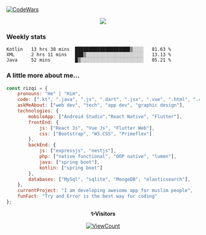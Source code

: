 <!--
**muhammad-rizqi/muhammad-rizqi** is a ✨ _special_ ✨ repository because its `README.md` (this file) appears on your GitHub profile.
-->
[![CodeWars](https://www.codewars.com/users/muhammad-rizqi/badges/large)](https://www.codewars.com/users/muhammad-rizqi/)

<div align="center"> 
<img src="https://res.cloudinary.com/muhammad-rizqi/image/upload/v1600739413/Cover_3_xwv1ld.png">
</div>
 

### Weekly stats
<!--START_SECTION:waka-->
```text
Kotlin   13 hrs 38 mins  ████████████████████▒░░░░   81.63 % 
XML      2 hrs 11 mins   ███▒░░░░░░░░░░░░░░░░░░░░░   13.13 % 
Java     52 mins         █▒░░░░░░░░░░░░░░░░░░░░░░░   05.21 % 
```
<!--END_SECTION:waka-->
### A little more about me...  

```javascript
const rizqi = {
    pronouns: "He" | "Him",
    code: [".kt", ".java", ".js", ".dart", ".jsx", ".vue", ".html", ".css", ".php"],
    askMeAbout: ["web dev", "tech", "app dev", "graphic design"],
    technologies: {
        mobileApp: ["Android Studio","React Native", "Flutter"],
        frontEnd: {
            js: ["React Js", "Vue Js", "Flutter Web"],
            css: ["Bootstrap", "W3.CSS", "Primeflex"]
        },
        backEnd: {
            js: ["expressjs", "nestjs"],
            php: ["native functional", "OOP native", "lumen"],
            java: ["spring boot"],
            kotlin: ["spring boot"]
        },
        databases: ["MySql", "sqlite", "MongoDB", "elasticsearch"],
    },
    currentProject: "I am developing awesome app for muslim people",
    funFact: "Try and Error is the best way for coding"
};
```
<div align="center">
 
 **✨Visitors**<br>
 
[![ViewCount](https://views.whatilearened.today/views/github/muhammad-rizqi/ismlhbb.svg?cache=remove)](#)
</div>
